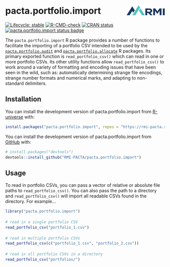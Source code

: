 # pacta.portfolio.import <a href="https://rmi-pacta.github.io/pacta.portfolio.import"><img src="man/figures/logo.png" align="right" height="31" /></a>

<!-- badges: start -->
[![Lifecycle: stable](https://img.shields.io/badge/lifecycle-stable-brightgreen.svg)](https://lifecycle.r-lib.org/articles/stages.html#stable)
[![R-CMD-check](https://github.com/RMI-PACTA/pacta.portfolio.import/actions/workflows/R-CMD-check.yaml/badge.svg)](https://github.com/RMI-PACTA/pacta.portfolio.import/actions/workflows/R-CMD-check.yaml)
[![CRAN status](https://www.r-pkg.org/badges/version/pacta.portfolio.import)](https://CRAN.R-project.org/package=pacta.portfolio.import)
[![pacta.portfolio.import status badge](https://rmi-pacta.r-universe.dev/badges/pacta.portfolio.import)](https://rmi-pacta.r-universe.dev/ui#package:pacta.portfolio.import)
<!-- badges: end -->

The `pacta.portfolio.import` R package provides a number of functions to facilitate the importing of a portfolio CSV intended to be used by the [`pacta.portfolio.audit`](https://github.com/RMI-PACTA/pacta.portfolio.audit) and [`pacta.portfolio.allocate`](https://github.com/RMI-PACTA/pacta.portfolio.allocate) R packages. Its primary exported function is `read_portfolio_csv()` which can read in one or more portfolio CSVs. Its other utility functions allow `read_portfolio_csv()` to work around a variety of formatting and encoding issues that have been seen in the wild, such as: automatically determining strange file encodings, strange number formats and numerical marks, and adapting to non-standard delimiters.

## Installation

You can install the development version of pacta.portfolio.import from
[R-universe](https://r-universe.dev/) with:

``` r
install.packages("pacta.portfolio.import", repos = "https://rmi-pacta.r-universe.dev")
```

You can install the development version of pacta.portfolio.import from
[GitHub](https://github.com/) with:

``` r
# install.packages("devtools")
devtools::install_github("RMI-PACTA/pacta.portfolio.import")
```

## Usage

To read in portfolio CSVs, you can pass a vector of relative or absolute file paths to `read_portfolio_csv()`. You can also pass the path to a directory and `read_portfolio_csv()` will import all readable CSVs found in the directory. For example...

``` r
library("pacta.portfolio.import")

# read in a single portfolio CSV
read_portfolio_csv("portfolio_1.csv")

# read in multiple portfolio CSVs
read_portfolio_csv(c("portfolio_1.csv", "portfolio_2.csv"))

# read in all portfolio CSVs in a directory
read_portfolio_csv("portfolios/")
```


